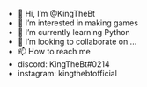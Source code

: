 - 👋 Hi, I’m @KingTheBt
- 👀 I’m interested in making games 
- 🌱 I’m currently learning Python
- 💞️ I’m looking to collaborate on ...
- 📫 How to reach me 
- discord: KingTheBt#0214
- instagram: kingthebtofficial
<!---
KingTheBt/KingTheBt is a ✨ special ✨ repository because its `README.md` (this file) appears on your GitHub profile.
You can click the Preview link to take a look at your changes.
--->
